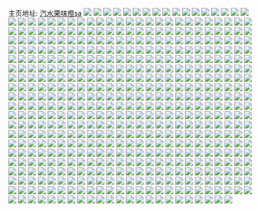 主页地址: [汽水果味橙sa](https://weibo.com/u/2943602371) 
![](https://wx4.sinaimg.cn/mw2000/af73cec3ly1gpuz8lptxyj22c0340k2s.jpg) 
![](https://wx4.sinaimg.cn/mw2000/af73cec3ly1gpuz8w8947j22c0340kbz.jpg) 
![](https://wx4.sinaimg.cn/mw2000/af73cec3ly1gpuz8y1aogj22c0340ttn.jpg) 
![](https://wx4.sinaimg.cn/mw2000/af73cec3ly1gpuyzeczc4j20gt340wxc.jpg) 
![](https://wx4.sinaimg.cn/mw2000/af73cec3ly1gpuyzhare9j20rs6p51kz.jpg) 
![](https://wx4.sinaimg.cn/mw2000/af73cec3ly1gpuyzjfhfkj20rs70pkjn.jpg) 
![](https://wx4.sinaimg.cn/mw2000/af73cec3ly1gpuyzdmshtj20e2340wzf.jpg) 
![](https://wx4.sinaimg.cn/mw2000/af73cec3ly1gpuz0deutxj21ho1zk4qq.jpg) 
![](https://wx4.sinaimg.cn/mw2000/af73cec3ly1gpuyzkqy6zj20f6340e7r.jpg) 
![](https://wx4.sinaimg.cn/mw2000/af73cec3ly1gpuyzmmtdlj20rs4np1kz.jpg) 
![](https://wx4.sinaimg.cn/mw2000/af73cec3ly1gpuyzqov22j23413411l2.jpg) 
![](https://wx4.sinaimg.cn/mw2000/af73cec3ly1gpuyzt1u5nj20rs4lynpe.jpg) 
![](https://wx4.sinaimg.cn/mw2000/af73cec3ly1gpuyzw2uksj23413411l0.jpg) 
![](https://wx4.sinaimg.cn/mw2000/af73cec3ly1gpuyzyre3aj23413417wl.jpg) 
![](https://wx4.sinaimg.cn/mw2000/af73cec3ly1gpuz02liktj2341341npf.jpg) 
![](https://wx4.sinaimg.cn/mw2000/af73cec3ly1gpuz09gl42j22402tcb2c.jpg) 
![](https://wx4.sinaimg.cn/mw2000/af73cec3ly1gpuz0akqskj20u01hc7wh.jpg) 
![](https://wx4.sinaimg.cn/mw2000/af73cec3ly1gpuz0c31bjj22402tcb2a.jpg) 
![](https://wx4.sinaimg.cn/mw2000/af73cec3ly1gopp9wz1uij20yq0jsae8.jpg) 
![](https://wx4.sinaimg.cn/mw2000/af73cec3ly1goo86f0pppj20qo0qotbw.jpg) 
![](https://wx4.sinaimg.cn/mw2000/af73cec3ly1goo86fkwuxj20qo0qoq66.jpg) 
![](https://wx4.sinaimg.cn/mw2000/af73cec3ly1goo86g0absj20qo0txdk1.jpg) 
![](https://wx4.sinaimg.cn/mw2000/af73cec3ly1goo86gyz50j210d1r0wz9.jpg) 
![](https://wx4.sinaimg.cn/mw2000/af73cec3ly1goo86ia1z9j210c1r5qp8.jpg) 
![](https://wx4.sinaimg.cn/mw2000/af73cec3ly1goo8aiv08hg20qg0f0npf.jpg) 
![](https://wx4.sinaimg.cn/mw2000/af73cec3ly1goo86em2gmj20u016vdpd.jpg) 
![](https://wx4.sinaimg.cn/mw2000/af73cec3ly1goo86jchfvj210c1r07nq.jpg) 
![](https://wx4.sinaimg.cn/mw2000/af73cec3ly1goo87ejs62g20qo0b64r1.jpg) 
![](https://wx4.sinaimg.cn/mw2000/af73cec3ly1goo87rk356g20qo0b8kjv.jpg) 
![](https://wx4.sinaimg.cn/mw2000/af73cec3ly1goo8b8mltng20me0b8x6t.jpg) 
![](https://wx4.sinaimg.cn/mw2000/af73cec3ly1goo88uay3mg20p00f6qvr.jpg) 
![](https://wx4.sinaimg.cn/mw2000/af73cec3ly1goo89e8y81g20uk0sp4r2.jpg) 
![](https://wx4.sinaimg.cn/mw2000/af73cec3ly1goo8a2kejfg20uk0ge7x0.jpg) 
![](https://wx4.sinaimg.cn/mw2000/af73cec3ly1goo8adzndog20ou0dsu14.jpg) 
![](https://wx4.sinaimg.cn/mw2000/af73cec3gy1gokcpf1jtaj21hc0u0n3h.jpg) 
![](https://wx4.sinaimg.cn/mw2000/af73cec3ly1gojdk3j67jj20u01hcaeh.jpg) 
![](https://wx4.sinaimg.cn/mw2000/af73cec3ly1gojdme2guij21ho1zk7wm.jpg) 
![](https://wx4.sinaimg.cn/mw2000/af73cec3ly1gojdn4zhxpj20u0140npd.jpg) 
![](https://wx4.sinaimg.cn/mw2000/af73cec3ly1gojdmum2aaj21ho1zk4qu.jpg) 
![](https://wx4.sinaimg.cn/mw2000/af73cec3ly1gojdn2q6mdj21ho1zkqv9.jpg) 
![](https://wx4.sinaimg.cn/mw2000/af73cec3ly1gojdoj4543j23402c07wh.jpg) 
![](https://wx4.sinaimg.cn/mw2000/af73cec3ly1goifaqjjpej22c02c0tps.jpg) 
![](https://wx4.sinaimg.cn/mw2000/af73cec3ly1gnxtu56vi2j22c03401kx.jpg) 
![](https://wx4.sinaimg.cn/mw2000/af73cec3ly1gnxtjy8982j21zk1hohdw.jpg) 
![](https://wx4.sinaimg.cn/mw2000/af73cec3ly1gnxtjjzywpj22c02c0b29.jpg) 
![](https://wx4.sinaimg.cn/mw2000/af73cec3ly1gnxtjzx2wyj22c02c0wu3.jpg) 
![](https://wx4.sinaimg.cn/mw2000/af73cec3ly1gnvixpali9j213u0tunpd.jpg) 
![](https://wx4.sinaimg.cn/mw2000/af73cec3ly1gnju153rehj22dc35su0z.jpg) 
![](https://wx4.sinaimg.cn/mw2000/af73cec3ly1gn8zs2u23ej22c02c0hdu.jpg) 
![](https://wx4.sinaimg.cn/mw2000/af73cec3ly1gmwoaeduldj20yi0onjxc.jpg) 
![](https://wx4.sinaimg.cn/mw2000/af73cec3ly1gmqfzlr5waj23402c0h9j.jpg) 
![](https://wx4.sinaimg.cn/mw2000/af73cec3ly1gmqfznoqacj23402c0nj7.jpg) 
![](https://wx4.sinaimg.cn/mw2000/af73cec3ly1gmqfzp1aqhj22c02c0aos.jpg) 
![](https://wx4.sinaimg.cn/mw2000/af73cec3ly1gmqfzqeg25j22c02c0qem.jpg) 
![](https://wx4.sinaimg.cn/mw2000/af73cec3ly1gmqfzxl7cuj21cc1sgu0z.jpg) 
![](https://wx4.sinaimg.cn/mw2000/af73cec3ly1gmqfzrlqyzj22c02c0k65.jpg) 
![](https://wx4.sinaimg.cn/mw2000/af73cec3ly1gmqfztb53ij22c02c0aiv.jpg) 
![](https://wx4.sinaimg.cn/mw2000/af73cec3ly1gmqg094ds1j22c02c07o8.jpg) 
![](https://wx4.sinaimg.cn/mw2000/af73cec3ly1gmqfzvbhq7j22c0340qob.jpg) 
![](https://wx4.sinaimg.cn/mw2000/af73cec3ly1gmqakj4wd5j22c02c0u0x.jpg) 
![](https://wx4.sinaimg.cn/mw2000/af73cec3ly1gmqakjkvboj20r71dmqdy.jpg) 
![](https://wx4.sinaimg.cn/mw2000/af73cec3ly1gmiu16cp6wj20yi0o6grk.jpg) 
![](https://wx4.sinaimg.cn/mw2000/af73cec3ly1gmiu184a4tj20yi1g34qp.jpg) 
![](https://wx4.sinaimg.cn/mw2000/af73cec3ly1gmiu159rs6j20yi1k07wh.jpg) 
![](https://wx4.sinaimg.cn/mw2000/af73cec3ly1gmitx58jwfj21pc0yix6v.jpg) 
![](https://wx4.sinaimg.cn/mw2000/af73cec3ly1gmitwuo0dsj21pc0yix6t.jpg) 
![](https://wx4.sinaimg.cn/mw2000/af73cec3ly1gmitxeshvcj21pc0yi7wo.jpg) 
![](https://wx4.sinaimg.cn/mw2000/af73cec3ly1gmitxmcf17j21pc0yihdy.jpg) 
![](https://wx4.sinaimg.cn/mw2000/af73cec3ly1gmijrhf31wj22c0340e82.jpg) 
![](https://wx4.sinaimg.cn/mw2000/af73cec3ly1gm9qtdy01nj213u0tukjl.jpg) 
![](https://wx4.sinaimg.cn/mw2000/af73cec3ly1gm9qth0h7dj23402c04qp.jpg) 
![](https://wx4.sinaimg.cn/mw2000/af73cec3ly1gm9qtjtu74j23402c07wh.jpg) 
![](https://wx4.sinaimg.cn/mw2000/af73cec3ly1gm9qts4g30j21ho1zkhdx.jpg) 
![](https://wx4.sinaimg.cn/mw2000/af73cec3ly1gm9qu0y02mj21ho1zkkjo.jpg) 
![](https://wx4.sinaimg.cn/mw2000/af73cec3ly1gm9qu3thyuj21ho1zkkjl.jpg) 
![](https://wx4.sinaimg.cn/mw2000/af73cec3ly1gm9qu69hlqj21ho1zkkjl.jpg) 
![](https://wx4.sinaimg.cn/mw2000/af73cec3ly1gm9qufvwnkj20tu0tukjl.jpg) 
![](https://wx4.sinaimg.cn/mw2000/af73cec3ly1gm9qta2sinj22c0340u0y.jpg) 
![](https://wx4.sinaimg.cn/mw2000/af73cec3ly1gm9re8w8bej20tu0tu4qe.jpg) 
![](https://wx4.sinaimg.cn/mw2000/af73cec3ly1gm7h2w5anmj23402c01hn.jpg) 
![](https://wx4.sinaimg.cn/mw2000/af73cec3ly1gm54j772zhj264w3g8nq0.jpg) 
![](https://wx4.sinaimg.cn/mw2000/af73cec3ly1gm54j9zwx1j20ty1fvx0c.jpg) 
![](https://wx4.sinaimg.cn/mw2000/af73cec3ly1gm54jax2quj20tz16d7et.jpg) 
![](https://wx4.sinaimg.cn/mw2000/af73cec3ly1gm2r4z54j9j22402tcqv5.jpg) 
![](https://wx4.sinaimg.cn/mw2000/af73cec3ly1gm2r4xzhcyj20ma0qz7u2.jpg) 
![](https://wx4.sinaimg.cn/mw2000/af73cec3ly1gm2r51jkrwj21ho1zkkjp.jpg) 
![](https://wx4.sinaimg.cn/mw2000/af73cec3ly1glzd26g6l4j21ho1zk1l0.jpg) 
![](https://wx4.sinaimg.cn/mw2000/af73cec3ly1glzd2uq1yoj21ho1zk4qs.jpg) 
![](https://wx4.sinaimg.cn/mw2000/af73cec3ly1glzd2mleakj21ho1zk4qs.jpg) 
![](https://wx4.sinaimg.cn/mw2000/af73cec3ly1glzd32g56mj21ho1zk4qs.jpg) 
![](https://wx4.sinaimg.cn/mw2000/af73cec3ly1glzd2f0t2xj21ho1zk4qs.jpg) 
![](https://wx4.sinaimg.cn/mw2000/af73cec3ly1glzd39jlnaj21ho1zkhdv.jpg) 
![](https://wx4.sinaimg.cn/mw2000/af73cec3ly1gltjrxf9g6j22c02c0gue.jpg) 
![](https://wx4.sinaimg.cn/mw2000/af73cec3ly1gkwlwwvxcrj22c0340qv7.jpg) 
![](https://wx4.sinaimg.cn/mw2000/af73cec3ly1gkryxoio56j22c02c0npd.jpg) 
![](https://wx4.sinaimg.cn/mw2000/af73cec3ly1gki8vfx4lhj23402c0kjm.jpg) 
![](https://wx4.sinaimg.cn/mw2000/af73cec3ly1gki8vq1pg5j22c0340b2a.jpg) 
![](https://wx4.sinaimg.cn/mw2000/af73cec3ly1gki8zc3nb6j22dc35sb2c.jpg) 
![](https://wx4.sinaimg.cn/mw2000/af73cec3ly1gki8uyjnohj235s2dcu0x.jpg) 
![](https://wx4.sinaimg.cn/mw2000/af73cec3ly1gki8v6faowj22io1w01ky.jpg) 
![](https://wx4.sinaimg.cn/mw2000/af73cec3ly1gki8y49if4j22c0340qv6.jpg) 
![](https://wx4.sinaimg.cn/mw2000/af73cec3ly1gki93rs7v0j22c02qo4qq.jpg) 
![](https://wx4.sinaimg.cn/mw2000/af73cec3ly1gki8wxhfu8j21hn2ncnpd.jpg) 
![](https://wx4.sinaimg.cn/mw2000/af73cec3ly1gki8vxhajij21w02iox6p.jpg) 
![](https://wx4.sinaimg.cn/mw2000/af73cec3ly1gki8wikr10j23402c0b2a.jpg) 
![](https://wx4.sinaimg.cn/mw2000/af73cec3ly1gki8wqztu8j22io1w0qv5.jpg) 
![](https://wx4.sinaimg.cn/mw2000/af73cec3ly1gki8x85cspj22io1w0e82.jpg) 
![](https://wx4.sinaimg.cn/mw2000/af73cec3ly1gki8xlmy21j23402c04qr.jpg) 
![](https://wx4.sinaimg.cn/mw2000/af73cec3ly1gki8w8a1wwj23402c07wi.jpg) 
![](https://wx4.sinaimg.cn/mw2000/af73cec3ly1gki8yn8atsj23402c04qr.jpg) 
![](https://wx4.sinaimg.cn/mw2000/af73cec3ly1gki8yu4qkyj22io1sjb29.jpg) 
![](https://wx4.sinaimg.cn/mw2000/af73cec3ly1gki93k9wovj23402c04qr.jpg) 
![](https://wx4.sinaimg.cn/mw2000/af73cec3ly1gki940e8dij21hn2nc1ky.jpg) 
![](https://wx4.sinaimg.cn/mw2000/af73cec3ly1gjtvi2npcij22c03404qq.jpg) 
![](https://wx4.sinaimg.cn/mw2000/af73cec3ly1gjtvj61kknj22c0340hdu.jpg) 
![](https://wx4.sinaimg.cn/mw2000/af73cec3ly1gjtviqp60nj22c0340b2c.jpg) 
![](https://wx4.sinaimg.cn/mw2000/af73cec3ly1gjtvhq432cj22c0340npd.jpg) 
![](https://wx4.sinaimg.cn/mw2000/af73cec3ly1gjtvodgq3oj22c0340x6p.jpg) 
![](https://wx4.sinaimg.cn/mw2000/af73cec3ly1gjtvokaoowj22c0340b29.jpg) 
![](https://wx4.sinaimg.cn/mw2000/af73cec3ly1gjtvk9mceij22c0340u11.jpg) 
![](https://wx4.sinaimg.cn/mw2000/af73cec3ly1gjtvl28udgj21w02ionpf.jpg) 
![](https://wx4.sinaimg.cn/mw2000/af73cec3ly1gjtvm9vsevj22c03404qu.jpg) 
![](https://wx4.sinaimg.cn/mw2000/af73cec3ly1gjtvmmzctaj20u01hce81.jpg) 
![](https://wx4.sinaimg.cn/mw2000/af73cec3ly1gjtvo35j0hj21w02io7wk.jpg) 
![](https://wx4.sinaimg.cn/mw2000/af73cec3ly1gjtvnbt5nwj21w02io4qs.jpg) 
![](https://wx4.sinaimg.cn/mw2000/af73cec3ly1gjtvpggzwaj20u014011z.jpg) 
![](https://wx4.sinaimg.cn/mw2000/af73cec3ly1gjtvpkkphcj20u014010e.jpg) 
![](https://wx4.sinaimg.cn/mw2000/af73cec3ly1gjtvpdvu9jj23402c0qva.jpg) 
![](https://wx4.sinaimg.cn/mw2000/af73cec3ly1gji4kzha2nj20rs7lje83.jpg) 
![](https://wx4.sinaimg.cn/mw2000/af73cec3ly1gji4lcagzuj20rs3457wh.jpg) 
![](https://wx4.sinaimg.cn/mw2000/af73cec3ly1gji4ldnllpj20rs4r47wi.jpg) 
![](https://wx4.sinaimg.cn/mw2000/af73cec3ly1gji4li2bnij20rs7ljx6t.jpg) 
![](https://wx4.sinaimg.cn/mw2000/af73cec3ly1gji4lawkpvj22402tcnpe.jpg) 
![](https://wx4.sinaimg.cn/mw2000/af73cec3ly1gji4m4i025j23h03h0b2e.jpg) 
![](https://wx4.sinaimg.cn/mw2000/af73cec3ly1gji4pb6m9cj20rs7lj1l2.jpg) 
![](https://wx4.sinaimg.cn/mw2000/af73cec3ly1gji4m1rh5ij20rs7zdqv6.jpg) 
![](https://wx4.sinaimg.cn/mw2000/af73cec3ly1gji4lznc42j20rs8e24qs.jpg) 
![](https://wx4.sinaimg.cn/mw2000/af73cec3ly1gji4lwrjvgj20rs70u4qr.jpg) 
![](https://wx4.sinaimg.cn/mw2000/af73cec3ly1gji4luj1gsj20rs68xnpf.jpg) 
![](https://wx4.sinaimg.cn/mw2000/af73cec3ly1gji4lrltr1j20rs742u0z.jpg) 
![](https://wx4.sinaimg.cn/mw2000/af73cec3ly1gji4lkaridj20rs3zm1ky.jpg) 
![](https://wx4.sinaimg.cn/mw2000/af73cec3ly1gji4p7u62bj20rs6ppx6q.jpg) 
![](https://wx4.sinaimg.cn/mw2000/af73cec3ly1gig6fzc0d9j22tc240qv5.jpg) 
![](https://wx4.sinaimg.cn/mw2000/af73cec3ly1gicecf9n9pj21400u0tg5.jpg) 
![](https://wx4.sinaimg.cn/mw2000/af73cec3ly1gicecfoxo9j21400u0tfq.jpg) 
![](https://wx4.sinaimg.cn/mw2000/af73cec3ly1gibm7ille5j20rs1itwky.jpg) 
![](https://wx4.sinaimg.cn/mw2000/af73cec3ly1gha4vywfx3j20u01t0mz9.jpg) 
![](https://wx4.sinaimg.cn/mw2000/af73cec3ly1ggaqnyxrspj20mi0u0noj.jpg) 
![](https://wx4.sinaimg.cn/mw2000/af73cec3ly1gfqnbskqqfj22c02c0wvd.jpg) 
![](https://wx4.sinaimg.cn/mw2000/af73cec3ly1gfqnbtzevhj22c02c07p5.jpg) 
![](https://wx4.sinaimg.cn/mw2000/af73cec3ly1gfqnbve005j22c02c0qmm.jpg) 
![](https://wx4.sinaimg.cn/mw2000/af73cec3ly1gfqnbwvvmnj22c02c0e0j.jpg) 
![](https://wx4.sinaimg.cn/mw2000/af73cec3ly1gfpb9psa0rj20ku0y00yc.jpg) 
![](https://wx4.sinaimg.cn/mw2000/af73cec3ly1gflakaaatmj22c02c01dn.jpg) 
![](https://wx4.sinaimg.cn/mw2000/af73cec3ly1gflakg9wewj22c02c0h4v.jpg) 
![](https://wx4.sinaimg.cn/mw2000/af73cec3ly1gflak2xb1fj22c02c07lq.jpg) 
![](https://wx4.sinaimg.cn/mw2000/af73cec3ly1gflakpav3xj23402c0hcq.jpg) 
![](https://wx4.sinaimg.cn/mw2000/af73cec3ly1gfhs6cbt55j21r0340hdu.jpg) 
![](https://wx4.sinaimg.cn/mw2000/af73cec3ly1gfhspv6h3vj20u01hchdu.jpg) 
![](https://wx4.sinaimg.cn/mw2000/af73cec3ly1gfhsq3qry6j20u00u0b29.jpg) 
![](https://wx4.sinaimg.cn/mw2000/af73cec3ly1gfhsr1qjvtj20u00u0e81.jpg) 
![](https://wx4.sinaimg.cn/mw2000/af73cec3ly1gfhsrb5tywj20u00u0kjl.jpg) 
![](https://wx4.sinaimg.cn/mw2000/af73cec3ly1gfhsrk6xabj20u00u0hdt.jpg) 
![](https://wx4.sinaimg.cn/mw2000/af73cec3ly1gfhsru8a3uj20u00u0e81.jpg) 
![](https://wx4.sinaimg.cn/mw2000/af73cec3ly1gfhss4ako1j20u00u0kjl.jpg) 
![](https://wx4.sinaimg.cn/mw2000/af73cec3ly1gfhs6qyjtzj22c02c0b29.jpg) 
![](https://wx4.sinaimg.cn/mw2000/af73cec3ly1gfhs6rxih4j22c02c01kx.jpg) 
![](https://wx4.sinaimg.cn/mw2000/af73cec3ly1gfhsay0dgkj20tu0tu4qp.jpg) 
![](https://wx4.sinaimg.cn/mw2000/af73cec3ly1gfhsbbw4qlj20tu0tu7wh.jpg) 
![](https://wx4.sinaimg.cn/mw2000/af73cec3ly1gfbymby1kwj21pc0yih25.jpg) 
![](https://wx4.sinaimg.cn/mw2000/af73cec3ly1gfbymg13xnj21pc0yiu15.jpg) 
![](https://wx4.sinaimg.cn/mw2000/af73cec3ly1gfbymiit7dj21pc0yi7wl.jpg) 
![](https://wx4.sinaimg.cn/mw2000/af73cec3ly1gfbymljg2yj21pc0yi7wm.jpg) 
![](https://wx4.sinaimg.cn/mw2000/af73cec3ly1gf73d0jy5dj22tc480x6v.jpg) 
![](https://wx4.sinaimg.cn/mw2000/af73cec3ly1gf73egohpxj22tc480b2g.jpg) 
![](https://wx4.sinaimg.cn/mw2000/af73cec3ly1gf73fqraoxj22tc480u13.jpg) 
![](https://wx4.sinaimg.cn/mw2000/af73cec3ly1gf73h6mfhmj24802tcb2g.jpg) 
![](https://wx4.sinaimg.cn/mw2000/af73cec3ly1gf73i9uxbkj22tc480hdy.jpg) 
![](https://wx4.sinaimg.cn/mw2000/af73cec3ly1gf73bisuxoj22tc4804qu.jpg) 
![](https://wx4.sinaimg.cn/mw2000/af73cec3ly1gf73kj0emej22qo46x1la.jpg) 
![](https://wx4.sinaimg.cn/mw2000/af73cec3ly1gf73mnstx7j24042o27wt.jpg) 
![](https://wx4.sinaimg.cn/mw2000/af73cec3ly1gf73owk5nkj22po42ihe5.jpg) 
![](https://wx4.sinaimg.cn/mw2000/af73cec3ly1gf73w3shn2j22tc480hdz.jpg) 
![](https://wx4.sinaimg.cn/mw2000/af73cec3ly1gf73xh7ewzj22tc480u13.jpg) 
![](https://wx4.sinaimg.cn/mw2000/af73cec3ly1gf73yjcrqhj22tc480e86.jpg) 
![](https://wx4.sinaimg.cn/mw2000/af73cec3ly1gf73zm0nl7j22tc480kjq.jpg) 
![](https://wx4.sinaimg.cn/mw2000/af73cec3ly1gf74121gr3j24802tcx6w.jpg) 
![](https://wx4.sinaimg.cn/mw2000/af73cec3ly1gf73v47nf1j22tc480qv6.jpg) 
![](https://wx4.sinaimg.cn/mw2000/af73cec3ly1gf743c12prj22px42we8d.jpg) 
![](https://wx4.sinaimg.cn/mw2000/af73cec3ly1gf744dsmozj22tc480e86.jpg) 
![](https://wx4.sinaimg.cn/mw2000/af73cec3ly1gf747dboz4j22tc480e8e.jpg) 
![](https://wx4.sinaimg.cn/mw2000/af73cec3ly1gf1krnpedbj20mi0u0np6.jpg) 
![](https://wx4.sinaimg.cn/mw2000/af73cec3ly1gf04qbygduj20tu0tu7wh.jpg) 
![](https://wx4.sinaimg.cn/mw2000/af73cec3ly1georgp899pj21hc0u0k7l.jpg) 
![](https://wx4.sinaimg.cn/mw2000/af73cec3ly1gegn900540j20u00u0u0x.jpg) 
![](https://wx4.sinaimg.cn/mw2000/af73cec3ly1gegnaawpy0j20tu0tue81.jpg) 
![](https://wx4.sinaimg.cn/mw2000/af73cec3ly1gegnajxqr4j20u00u0e81.jpg) 
![](https://wx4.sinaimg.cn/mw2000/af73cec3ly1gegnf1053jj20u00u0npd.jpg) 
![](https://wx4.sinaimg.cn/mw2000/af73cec3ly1geekmy7m75j22c0340hdv.jpg) 
![](https://wx4.sinaimg.cn/mw2000/af73cec3ly1geekn0lldkj22c0340npe.jpg) 
![](https://wx4.sinaimg.cn/mw2000/af73cec3ly1geekn2c2a9j2340340kjm.jpg) 
![](https://wx4.sinaimg.cn/mw2000/af73cec3ly1geekn3oligj21r02miu0x.jpg) 
![](https://wx4.sinaimg.cn/mw2000/af73cec3ly1geekn61b9yj21r0340qv6.jpg) 
![](https://wx4.sinaimg.cn/mw2000/af73cec3ly1geekokbkg5j23403401l1.jpg) 
![](https://wx4.sinaimg.cn/mw2000/af73cec3ly1geekomvk3oj22c0340kjm.jpg) 
![](https://wx4.sinaimg.cn/mw2000/af73cec3ly1geekmwa37qj23402c04qs.jpg) 
![](https://wx4.sinaimg.cn/mw2000/af73cec3ly1geekooa44mj21jk2bc1kx.jpg) 
![](https://wx4.sinaimg.cn/mw2000/af73cec3ly1geekoql3d6j21r03404qr.jpg) 
![](https://wx4.sinaimg.cn/mw2000/af73cec3ly1geekotbpodj21hn2nche0.jpg) 
![](https://wx4.sinaimg.cn/mw2000/af73cec3ly1geekov0yt0j2340340npe.jpg) 
![](https://wx4.sinaimg.cn/mw2000/af73cec3ly1geekowmhzkj22c03407wi.jpg) 
![](https://wx4.sinaimg.cn/mw2000/af73cec3ly1geekoxsyc5j20u0140u0x.jpg) 
![](https://wx4.sinaimg.cn/mw2000/af73cec3ly1gee2ss3kgdj20rs0yajze.jpg) 
![](https://wx4.sinaimg.cn/mw2000/af73cec3ly1gedhlwo8amj21jk2bce81.jpg) 
![](https://wx4.sinaimg.cn/mw2000/af73cec3ly1gedhlry6pqj22c0340qv9.jpg) 
![](https://wx4.sinaimg.cn/mw2000/af73cec3ly1gedhnq1hgfj22c0340hdy.jpg) 
![](https://wx4.sinaimg.cn/mw2000/af73cec3ly1gedhqo3uiyj22c03404qu.jpg) 
![](https://wx4.sinaimg.cn/mw2000/af73cec3ly1gedhlv9bt3j23402lwqva.jpg) 
![](https://wx4.sinaimg.cn/mw2000/af73cec3ly1gedw9v93duj22c0340hdw.jpg) 
![](https://wx4.sinaimg.cn/mw2000/af73cec3ly1gedhnordzbj23h03h0b2b.jpg) 
![](https://wx4.sinaimg.cn/mw2000/af73cec3ly1gedwdrmnuwj22c0340x6q.jpg) 
![](https://wx4.sinaimg.cn/mw2000/af73cec3ly1gedw8chwtsj23h03h0b2f.jpg) 
![](https://wx4.sinaimg.cn/mw2000/af73cec3ly1ge9hk4pv80j21hc1o0npe.jpg) 
![](https://wx4.sinaimg.cn/mw2000/af73cec3ly1ge9hkjiuppj21hc1o0hdu.jpg) 
![](https://wx4.sinaimg.cn/mw2000/af73cec3ly1ge9hkrgb5mj20zk1407wh.jpg) 
![](https://wx4.sinaimg.cn/mw2000/af73cec3ly1ge9hl0buttj20zk140e81.jpg) 
![](https://wx4.sinaimg.cn/mw2000/af73cec3ly1ge9iqp19prj20xc0m8tly.jpg) 
![](https://wx4.sinaimg.cn/mw2000/af73cec3ly1ge9hd47wucj21jk23rdpl.jpg) 
![](https://wx4.sinaimg.cn/mw2000/af73cec3ly1ge9iqrymnyj20m80xck44.jpg) 
![](https://wx4.sinaimg.cn/mw2000/af73cec3ly1ge9iqkx90aj24mo3344qv.jpg) 
![](https://wx4.sinaimg.cn/mw2000/af73cec3ly1ge9izlcridg20c809g4qs.jpg) 
![](https://wx4.sinaimg.cn/mw2000/af73cec3ly1ge9j0yfezsg20kk0a7u10.jpg) 
![](https://wx4.sinaimg.cn/mw2000/af73cec3ly1ge9iyx0olcg20dw0b4kjo.jpg) 
![](https://wx4.sinaimg.cn/mw2000/af73cec3ly1ge9j1njsb4g20b40g47wk.jpg) 
![](https://wx4.sinaimg.cn/mw2000/af73cec3ly1gdzaetpamnj21400u01kx.jpg) 
![](https://wx4.sinaimg.cn/mw2000/af73cec3ly1gdzaf313a5j21hc0u0b29.jpg) 
![](https://wx4.sinaimg.cn/mw2000/af73cec3ly1gdza8fj240j21400u07wh.jpg) 
![](https://wx4.sinaimg.cn/mw2000/af73cec3ly1gdza59yjgwj20yi1a079f.jpg) 
![](https://wx4.sinaimg.cn/mw2000/af73cec3ly1gdza9gkbb0j20tu13u7r1.jpg) 
![](https://wx4.sinaimg.cn/mw2000/af73cec3ly1gdxvf1e50sj21fw2it4og.jpg) 
![](https://wx4.sinaimg.cn/mw2000/af73cec3ly1gdxvjmwg2qj20u00jzgo1.jpg) 
![](https://wx4.sinaimg.cn/mw2000/af73cec3ly1gdxvev6gznj21a23mfaz9.jpg) 
![](https://wx4.sinaimg.cn/mw2000/af73cec3ly1gdxvjlyrevj20j20yvtaf.jpg) 
![](https://wx4.sinaimg.cn/mw2000/af73cec3ly1gdxvjo5scdj20h20h2wft.jpg) 
![](https://wx4.sinaimg.cn/mw2000/af73cec3ly1gdb9hky6pgj22c02c0qv5.jpg) 
![](https://wx4.sinaimg.cn/mw2000/af73cec3ly1gdb9hz1r4vj22c02c01ky.jpg) 
![](https://wx4.sinaimg.cn/mw2000/af73cec3ly1gdb9j2boamj23402c07wj.jpg) 
![](https://wx4.sinaimg.cn/mw2000/af73cec3ly1gdb9k4gxdaj23402c0hdu.jpg) 
![](https://wx4.sinaimg.cn/mw2000/af73cec3ly1gdb9i9v2f3j21o0280hdt.jpg) 
![](https://wx4.sinaimg.cn/mw2000/af73cec3ly1gdb9ij9280j21o0280hdt.jpg) 
![](https://wx4.sinaimg.cn/mw2000/af73cec3ly1gdb9jp5j69j21491487wi.jpg) 
![](https://wx4.sinaimg.cn/mw2000/af73cec3ly1gdb9kr03cxj20tu0tuqv5.jpg) 
![](https://wx4.sinaimg.cn/mw2000/af73cec3ly1gdb9kg7l6aj2149148u0x.jpg) 
![](https://wx4.sinaimg.cn/mw2000/af73cec3ly1gdb9kx4uoij20mi0u0tyi.jpg) 
![](https://wx4.sinaimg.cn/mw2000/af73cec3ly1gdb9l5gf49j20tu0tue81.jpg) 
![](https://wx4.sinaimg.cn/mw2000/af73cec3ly1gdb9lhmnlcj20u00u01ky.jpg) 
![](https://wx4.sinaimg.cn/mw2000/af73cec3ly1gd8nsd2u8oj213d1gib29.jpg) 
![](https://wx4.sinaimg.cn/mw2000/af73cec3ly1gd8nsbrjuej20kr0rfq61.jpg) 
![](https://wx4.sinaimg.cn/mw2000/af73cec3ly1gd8nsdk3ksj20qo0yswjf.jpg) 
![](https://wx4.sinaimg.cn/mw2000/af73cec3ly1gcy9u8sw2ij21491481ky.jpg) 
![](https://wx4.sinaimg.cn/mw2000/af73cec3ly1gcfd8wd4myj20mi0u01i5.jpg) 
![](https://wx4.sinaimg.cn/mw2000/af73cec3ly1gcfd8x2hrdj20mi0u0hbz.jpg) 
![](https://wx4.sinaimg.cn/mw2000/af73cec3ly1gbwbi9vem1j20u00grmyu.jpg) 
![](https://wx4.sinaimg.cn/mw2000/af73cec3ly1gbwbia7jlkj20u00gsjt8.jpg) 
![](https://wx4.sinaimg.cn/mw2000/af73cec3ly1gbj4875i60j222o3404qp.jpg) 
![](https://wx4.sinaimg.cn/mw2000/af73cec3ly1gbj487vwuhj20xr1o00vr.jpg) 
![](https://wx4.sinaimg.cn/mw2000/af73cec3ly1gbihwa6kdgj2149148u0x.jpg) 
![](https://wx4.sinaimg.cn/mw2000/af73cec3ly1gbihwdfng0j2149148u0x.jpg) 
![](https://wx4.sinaimg.cn/mw2000/af73cec3ly1gbi7mbypj0j20u00u0q4n.jpg) 
![](https://wx4.sinaimg.cn/mw2000/af73cec3ly1gbexb1c6tvj208c08cwez.jpg) 
![](https://wx4.sinaimg.cn/mw2000/af73cec3ly1gb3jhkp1l0j22c02c0e81.jpg) 
![](https://wx4.sinaimg.cn/mw2000/af73cec3ly1gb3jhjdzcuj21ho1zkkjo.jpg) 
![](https://wx4.sinaimg.cn/mw2000/af73cec3ly1gb29ehkkn8j23402c0x6q.jpg) 
![](https://wx4.sinaimg.cn/mw2000/af73cec3ly1gb29ejzhnbj22c03404qr.jpg) 
![](https://wx4.sinaimg.cn/mw2000/af73cec3ly1gb29em0hi1j22c0340u0y.jpg) 
![](https://wx4.sinaimg.cn/mw2000/af73cec3ly1gaqo03yztgj21400u0kjl.jpg) 
![](https://wx4.sinaimg.cn/mw2000/af73cec3ly1gahdddkt94j20m80goq5o.jpg) 
![](https://wx4.sinaimg.cn/mw2000/af73cec3ly1gahddehokej21o02804qp.jpg) 
![](https://wx4.sinaimg.cn/mw2000/af73cec3ly1gahddd6uplj21o02804qp.jpg) 
![](https://wx4.sinaimg.cn/mw2000/af73cec3ly1gahddh93p7j21ho1zk4qt.jpg) 
![](https://wx4.sinaimg.cn/mw2000/af73cec3ly1gaafx29jatj20u00u07wh.jpg) 
![](https://wx4.sinaimg.cn/mw2000/af73cec3ly1gaafxk6ztwj21400o54qp.jpg) 
![](https://wx4.sinaimg.cn/mw2000/af73cec3ly1gaafx7o5moj23402c0x2d.jpg) 
![](https://wx4.sinaimg.cn/mw2000/af73cec3ly1gaafx9x5euj23402c0njx.jpg) 
![](https://wx4.sinaimg.cn/mw2000/af73cec3ly1gaafxb9nsmj22c03407e3.jpg) 
![](https://wx4.sinaimg.cn/mw2000/af73cec3ly1gaafxi1mtcj24jv31d4qu.jpg) 
![](https://wx4.sinaimg.cn/mw2000/af73cec3ly1gaafx0xnajj22o03k0npe.jpg) 
![](https://wx4.sinaimg.cn/mw2000/af73cec3ly1ga9eqofs2tj20u0140npd.jpg) 
![](https://wx4.sinaimg.cn/mw2000/af73cec3ly1ga6nzn3qilj20yi1pcu10.jpg) 
![](https://wx4.sinaimg.cn/mw2000/af73cec3ly1ga6nzp3b6oj20yi1pcb2e.jpg) 
![](https://wx4.sinaimg.cn/mw2000/af73cec3ly1ga6nzpl8spj20ku112gu9.jpg) 
![](https://wx4.sinaimg.cn/mw2000/af73cec3ly1ga6nzq1vi7j20ku112gu3.jpg) 
![](https://wx4.sinaimg.cn/mw2000/af73cec3ly1ga6nzqecxsj20ku112k07.jpg) 
![](https://wx4.sinaimg.cn/mw2000/af73cec3ly1ga5qfmpxknj21pc0yikjo.jpg) 
![](https://wx4.sinaimg.cn/mw2000/af73cec3ly1ga5qfp44zyj21pc0yi4qt.jpg) 
![](https://wx4.sinaimg.cn/mw2000/af73cec3ly1ga5qfqwzt0j21pc0yikjn.jpg) 
![](https://wx4.sinaimg.cn/mw2000/af73cec3ly1ga5qfsnvrqj21pc0yi4qs.jpg) 
![](https://wx4.sinaimg.cn/mw2000/af73cec3ly1ga5qfucmbbj21pc0yinpf.jpg) 
![](https://wx4.sinaimg.cn/mw2000/af73cec3ly1ga5qfw9xyzj21pc0yi7wk.jpg) 
![](https://wx4.sinaimg.cn/mw2000/af73cec3ly1ga5qfxmtuuj21pc0yikjm.jpg) 
![](https://wx4.sinaimg.cn/mw2000/af73cec3ly1ga5qfzfvd2j21pc0yiu0y.jpg) 
![](https://wx4.sinaimg.cn/mw2000/af73cec3ly1ga5qg1602fj21pc0yie84.jpg) 
![](https://wx4.sinaimg.cn/mw2000/af73cec3ly1ga5qg3eykrj21pc0yikjo.jpg) 
![](https://wx4.sinaimg.cn/mw2000/af73cec3ly1ga5qg4pfecj21pc0yi7wi.jpg) 
![](https://wx4.sinaimg.cn/mw2000/af73cec3ly1ga5qfkdcxpj21pc0yikjm.jpg) 
![](https://wx4.sinaimg.cn/mw2000/af73cec3ly1ga5qg6h6stj21pc0yib2c.jpg) 
![](https://wx4.sinaimg.cn/mw2000/af73cec3ly1ga5qg8n5c5j21pc0yikjo.jpg) 
![](https://wx4.sinaimg.cn/mw2000/af73cec3ly1ga5qgbqoo7j21pc0yix6s.jpg) 
![](https://wx4.sinaimg.cn/mw2000/af73cec3ly1ga4rb1xrw3j22c02c0npd.jpg) 
![](https://wx4.sinaimg.cn/mw2000/af73cec3ly1ga4rb3obojj22c0340x6q.jpg) 
![](https://wx4.sinaimg.cn/mw2000/af73cec3ly1ga4rb6pkgpj21ho1zkhdx.jpg) 
![](https://wx4.sinaimg.cn/mw2000/af73cec3ly1ga4rb0ahpsj21ho1zkx6s.jpg) 
![](https://wx4.sinaimg.cn/mw2000/af73cec3ly1ga4rb9d6wij21ho1zke85.jpg) 
![](https://wx4.sinaimg.cn/mw2000/af73cec3ly1ga4rba9np0j20u01407wh.jpg) 
![](https://wx4.sinaimg.cn/mw2000/af73cec3ly1ga4rbb79n0j21400u0kjl.jpg) 
![](https://wx4.sinaimg.cn/mw2000/af73cec3ly1ga4rbdq3x5j23282aoe87.jpg) 
![](https://wx4.sinaimg.cn/mw2000/af73cec3ly1ga4rbemee2j20u0140qv5.jpg) 
![](https://wx4.sinaimg.cn/mw2000/af73cec3ly1ga4rbfqa04j20u01401ky.jpg) 
![](https://wx4.sinaimg.cn/mw2000/af73cec3ly1ga4rbhwq0rj22ao328x6t.jpg) 
![](https://wx4.sinaimg.cn/mw2000/af73cec3ly1ga4rbk6263j23282aokjq.jpg) 
![](https://wx4.sinaimg.cn/mw2000/af73cec3ly1ga4rblamq2j20u01407wi.jpg) 
![](https://wx4.sinaimg.cn/mw2000/af73cec3ly1ga3ct4al3hj22c0340e81.jpg) 
![](https://wx4.sinaimg.cn/mw2000/af73cec3ly1ga3ct2oy0ej20u0140qv5.jpg) 
![](https://wx4.sinaimg.cn/mw2000/af73cec3ly1ga3d2v2hdgj20u00u0hdt.jpg) 
![](https://wx4.sinaimg.cn/mw2000/af73cec3ly1ga3d2h8x0hj21ho1zkhdw.jpg) 
![](https://wx4.sinaimg.cn/mw2000/af73cec3ly1g9ltxucilqj20j60rdgzd.jpg) 
![](https://wx4.sinaimg.cn/mw2000/af73cec3ly1g9ltxujioyj20rk13ek00.jpg) 
![](https://wx4.sinaimg.cn/mw2000/af73cec3ly1g9jsrj1fvgj22c0340gsn.jpg) 
![](https://wx4.sinaimg.cn/mw2000/af73cec3ly1g9jsrkgboej22c02c04df.jpg) 
![](https://wx4.sinaimg.cn/mw2000/af73cec3ly1g9jsrhgybaj22c0340b25.jpg) 
![](https://wx4.sinaimg.cn/mw2000/af73cec3ly1g9jsrn631pj22c02c0h3w.jpg) 
![](https://wx4.sinaimg.cn/mw2000/af73cec3ly1g9jsrphtsbj22c02c0qpq.jpg) 
![](https://wx4.sinaimg.cn/mw2000/af73cec3ly1g9jsrqz03mj22c02c0arl.jpg) 
![](https://wx4.sinaimg.cn/mw2000/af73cec3ly1g9jsrsan13j22c02c0asr.jpg) 
![](https://wx4.sinaimg.cn/mw2000/af73cec3ly1g9jsrtp8e2j22c02c04gl.jpg) 
![](https://wx4.sinaimg.cn/mw2000/af73cec3ly1g9jsrvao2bj22c0340qkh.jpg) 
![](https://wx4.sinaimg.cn/mw2000/af73cec3ly1g9jsrx83pcj22c03407wh.jpg) 
![](https://wx4.sinaimg.cn/mw2000/af73cec3ly1g9jsryxvl2j22c02c0kfl.jpg) 
![](https://wx4.sinaimg.cn/mw2000/af73cec3ly1g9jsrzx2klj20u01hc16a.jpg) 
![](https://wx4.sinaimg.cn/mw2000/af73cec3ly1g9jss1mmyqj22c0340b29.jpg) 
![](https://wx4.sinaimg.cn/mw2000/af73cec3ly1g9je4mn53zj20yi1pcx6s.jpg) 
![](https://wx4.sinaimg.cn/mw2000/af73cec3ly1g9je4n50wvj20u01hc7wh.jpg) 
![](https://wx4.sinaimg.cn/mw2000/af73cec3ly1g9fc6ex8rzj20u0140u0x.jpg) 
![](https://wx4.sinaimg.cn/mw2000/af73cec3ly1g9fc7hljhmj20u01401ky.jpg) 
![](https://wx4.sinaimg.cn/mw2000/af73cec3ly1g9fc7s9g6rj20u0140npd.jpg) 
![](https://wx4.sinaimg.cn/mw2000/af73cec3ly1g9fc850lguj20u0140x6p.jpg) 
![](https://wx4.sinaimg.cn/mw2000/af73cec3ly1g9fc8jggovj20u00u0b29.jpg) 
![](https://wx4.sinaimg.cn/mw2000/af73cec3ly1g8s8g8ipq4j22c0340b1y.jpg) 
![](https://wx4.sinaimg.cn/mw2000/af73cec3ly1g8s8g48w1qj21400u0e81.jpg) 
![](https://wx4.sinaimg.cn/mw2000/af73cec3ly1g8s8g5et7zj20u00u0e81.jpg) 
![](https://wx4.sinaimg.cn/mw2000/af73cec3ly1g8s8gaal9fj21400u0npd.jpg) 
![](https://wx4.sinaimg.cn/mw2000/af73cec3ly1g8s8gc45i5j21400u0hdu.jpg) 
![](https://wx4.sinaimg.cn/mw2000/af73cec3ly1g8s8gi5qhdj20u0140x6p.jpg) 
![](https://wx4.sinaimg.cn/mw2000/af73cec3ly1g8s8g6wrr8j21ho1zkkjo.jpg) 
![](https://wx4.sinaimg.cn/mw2000/af73cec3ly1g8s8gyd2twj21400u0x6q.jpg) 
![](https://wx4.sinaimg.cn/mw2000/af73cec3ly1g8s8eicqvij20u01hcb29.jpg) 
![](https://wx4.sinaimg.cn/mw2000/af73cec3ly1g7pyy48zxxj22c0340qiv.jpg) 
![](https://wx4.sinaimg.cn/mw2000/af73cec3ly1g7pz08sdvoj22c02c04jx.jpg) 
![](https://wx4.sinaimg.cn/mw2000/af73cec3ly1g7pyy918k6j22c02c0qik.jpg) 
![](https://wx4.sinaimg.cn/mw2000/af73cec3ly1g7pz02cmiaj22c0340dzh.jpg) 
![](https://wx4.sinaimg.cn/mw2000/af73cec3ly1g7pyzwcjc6j20k00zk75v.jpg) 
![](https://wx4.sinaimg.cn/mw2000/af73cec3ly1g7pyxzqtpaj22c02c0dqk.jpg) 
![](https://wx4.sinaimg.cn/mw2000/af73cec3ly1g7l5yq0bfjj20rs2fsb29.jpg) 
![](https://wx4.sinaimg.cn/mw2000/af73cec3ly1g7l5yrfrdij20rs34qhdt.jpg) 
![](https://wx4.sinaimg.cn/mw2000/af73cec3ly1g7l5ysqzmkj20rs3iox6p.jpg) 
![](https://wx4.sinaimg.cn/mw2000/af73cec3ly1g7l5yvtm86j20rs3q6e82.jpg) 
![](https://wx4.sinaimg.cn/mw2000/af73cec3ly1g7l5z123s0j22c03401l0.jpg) 
![](https://wx4.sinaimg.cn/mw2000/af73cec3ly1g7l5yz24hkj20rs39znpe.jpg) 
![](https://wx4.sinaimg.cn/mw2000/af73cec3ly1g7l5z36qamj22c0340kjn.jpg) 
![](https://wx4.sinaimg.cn/mw2000/af73cec3ly1g7l5z7hqrdj23401ok4qr.jpg) 
![](https://wx4.sinaimg.cn/mw2000/af73cec3ly1g7l5z4rvdpj23402c0e82.jpg) 
![](https://wx4.sinaimg.cn/mw2000/af73cec3ly1g7j0w5rjrvj22801o07wj.jpg) 
![](https://wx4.sinaimg.cn/mw2000/af73cec3ly1g7j0w2eqynj22801o07wj.jpg) 
![](https://wx4.sinaimg.cn/mw2000/af73cec3ly1g7j0uuu7rgj208m08mmx4.jpg) 
![](https://wx4.sinaimg.cn/mw2000/af73cec3ly1g7j0uu5i84j20rs7h8kjn.jpg) 
![](https://wx4.sinaimg.cn/mw2000/af73cec3ly1g7j0uv2jr4j208m08maa2.jpg) 
![](https://wx4.sinaimg.cn/mw2000/af73cec3ly1g7j0uz6rk3j20rs7eiu0z.jpg) 
![](https://wx4.sinaimg.cn/mw2000/af73cec3ly1g7j0v58is9j21ho1zke84.jpg) 
![](https://wx4.sinaimg.cn/mw2000/af73cec3ly1g7j0v1g0hmj20rs5sbu0y.jpg) 
![](https://wx4.sinaimg.cn/mw2000/af73cec3ly1g7j0uvbmijj208m08m74c.jpg) 
![](https://wx4.sinaimg.cn/mw2000/af73cec3ly1g7j0v2xjv6j20rs6cehdu.jpg) 
![](https://wx4.sinaimg.cn/mw2000/af73cec3ly1g7j0uvpa54j208m08m74a.jpg) 
![](https://wx4.sinaimg.cn/mw2000/af73cec3ly1g7in4juopqj21pc0yinpf.jpg) 
![](https://wx4.sinaimg.cn/mw2000/af73cec3ly1g7in4f6vsdj20om0dego6.jpg) 
![](https://wx4.sinaimg.cn/mw2000/af73cec3ly1g7in4esawmj20u0118wkh.jpg) 
![](https://wx4.sinaimg.cn/mw2000/af73cec3ly1g7in4i9kz5j21pc0yix6t.jpg) 
![](https://wx4.sinaimg.cn/mw2000/af73cec3ly1g7bymsw339j20u01hcjwz.jpg) 
![](https://wx4.sinaimg.cn/mw2000/af73cec3ly1g76bx3l87nj20u00u07wh.jpg) 
![](https://wx4.sinaimg.cn/mw2000/af73cec3ly1g76bv79ne9j22c02c04dr.jpg) 
![](https://wx4.sinaimg.cn/mw2000/af73cec3ly1g76bx2eqcqj22c02c0dtw.jpg) 
![](https://wx4.sinaimg.cn/mw2000/af73cec3ly1g76bvauu11j22c0340to0.jpg) 
![](https://wx4.sinaimg.cn/mw2000/af73cec3ly1g76bvde6c6j22c03407g4.jpg) 
![](https://wx4.sinaimg.cn/mw2000/af73cec3ly1g76bvfngdij22c03404f5.jpg) 
![](https://wx4.sinaimg.cn/mw2000/af73cec3ly1g75bkr4ru2j20u0140u0x.jpg) 
![](https://wx4.sinaimg.cn/mw2000/af73cec3ly1g75bksjmrdj20u0140u0x.jpg) 
![](https://wx4.sinaimg.cn/mw2000/af73cec3ly1g75bku282ij20u0140x6p.jpg) 
![](https://wx4.sinaimg.cn/mw2000/af73cec3ly1g75bkvwuhrj21400u0x6p.jpg) 
![](https://wx4.sinaimg.cn/mw2000/af73cec3ly1g75bkxkjmqj20u0140u0x.jpg) 
![](https://wx4.sinaimg.cn/mw2000/af73cec3ly1g75bm84w4oj20u0140x6p.jpg) 
![](https://wx4.sinaimg.cn/mw2000/af73cec3ly1g6ycyw5tnsj20rs5mme82.jpg) 
![](https://wx4.sinaimg.cn/mw2000/af73cec3ly1g6ycyyizp7j20rs77qe82.jpg) 
![](https://wx4.sinaimg.cn/mw2000/af73cec3ly1g6ycz4xgy9j20rs4qox6p.jpg) 
![](https://wx4.sinaimg.cn/mw2000/af73cec3ly1g6ycz7lvclj20rs68mx6q.jpg) 
![](https://wx4.sinaimg.cn/mw2000/af73cec3ly1g6yczmhqzej21pc0yiwst.jpg) 
![](https://wx4.sinaimg.cn/mw2000/af73cec3ly1g6ycz99yurj20rs29v1kx.jpg) 
![](https://wx4.sinaimg.cn/mw2000/af73cec3ly1g6yczevu7vj20rs6aokjn.jpg) 
![](https://wx4.sinaimg.cn/mw2000/af73cec3ly1g6ycysmbl1j20rs7b6b2b.jpg) 
![](https://wx4.sinaimg.cn/mw2000/af73cec3ly1g6yczlheqzj20rs5zohdv.jpg) 
![](https://wx4.sinaimg.cn/mw2000/af73cec3ly1g6uudrwv72j22c02c01ky.jpg) 
![](https://wx4.sinaimg.cn/mw2000/af73cec3ly1g6v5zkdqlfj23402c04qr.jpg) 
![](https://wx4.sinaimg.cn/mw2000/af73cec3ly1g6v5zugte9j23402c0npf.jpg) 
![](https://wx4.sinaimg.cn/mw2000/af73cec3ly1g6v5zb2zmcj21hn2nehdz.jpg) 
![](https://wx4.sinaimg.cn/mw2000/af73cec3ly1g6v61umvofj21hn2neb2f.jpg) 
![](https://wx4.sinaimg.cn/mw2000/af73cec3ly1g6v60btn0uj21hn2nex6u.jpg) 
![](https://wx4.sinaimg.cn/mw2000/af73cec3ly1g6v62yiu25j22ne1hn1l4.jpg) 
![](https://wx4.sinaimg.cn/mw2000/af73cec3ly1g6v60vvphbj21hn2ne7wo.jpg) 
![](https://wx4.sinaimg.cn/mw2000/af73cec3ly1g6v61ddeiej21hn2ne4qv.jpg) 
![](https://wx4.sinaimg.cn/mw2000/af73cec3ly1g6ibj6y2vuj22c03407wj.jpg) 
![](https://wx4.sinaimg.cn/mw2000/af73cec3ly1g6ibj2wq6rj22c03404qr.jpg) 
![](https://wx4.sinaimg.cn/mw2000/af73cec3ly1g6h08oh2rwj20yi0yi4qq.jpg) 
![](https://wx4.sinaimg.cn/mw2000/af73cec3ly1g6am4lmg89j22c02c01kz.jpg) 
![](https://wx4.sinaimg.cn/mw2000/af73cec3ly1g6am6cimebj20u00u0e81.jpg) 
![](https://wx4.sinaimg.cn/mw2000/af73cec3ly1g69k2568dcj20xi0imn0o.jpg) 
![](https://wx4.sinaimg.cn/mw2000/af73cec3ly1g69i03ks6pj20u02tbu0x.jpg) 
![](https://wx4.sinaimg.cn/mw2000/af73cec3ly1g6345b7eeoj20ku0jyn0g.jpg) 
![](https://wx4.sinaimg.cn/mw2000/af73cec3ly1g633rfsq0xj22c02c0npe.jpg) 
![](https://wx4.sinaimg.cn/mw2000/af73cec3ly1g633tl556fj20u0140kjl.jpg) 
![](https://wx4.sinaimg.cn/mw2000/af73cec3ly1g633tupgohj20u00u0b29.jpg) 
![](https://wx4.sinaimg.cn/mw2000/af73cec3ly1g633t9n81yj21hn2nehdz.jpg) 
![](https://wx4.sinaimg.cn/mw2000/af73cec3ly1g633u4v6ydj20u00u0kjl.jpg) 
![](https://wx4.sinaimg.cn/mw2000/af73cec3ly1g633wnu9l8j21hn2ne4qv.jpg) 
![](https://wx4.sinaimg.cn/mw2000/af73cec3ly1g5uioxy5krj22c02c0b29.jpg) 
![](https://wx4.sinaimg.cn/mw2000/af73cec3ly1g5mswvdy1tj22c0340kjl.jpg) 
![](https://wx4.sinaimg.cn/mw2000/af73cec3ly1g5msws1sihj20u01hc0vs.jpg) 
![](https://wx4.sinaimg.cn/mw2000/af73cec3ly1g5lspcfa1yj20kw0ixacb.jpg) 
![](https://wx4.sinaimg.cn/mw2000/af73cec3ly1g5lspct3jpj20ao0b6js7.jpg) 
![](https://wx4.sinaimg.cn/mw2000/af73cec3ly1g5lspe4mmoj21kw0nugqi.jpg) 
![](https://wx4.sinaimg.cn/mw2000/af73cec3ly1g5lspgc4ijj21kw0nu11j.jpg) 
![](https://wx4.sinaimg.cn/mw2000/af73cec3ly1g5lspbr593j20u0160gt7.jpg) 
![](https://wx4.sinaimg.cn/mw2000/af73cec3ly1g5lspgwr1uj20eh0bmabo.jpg) 
![](https://wx4.sinaimg.cn/mw2000/af73cec3ly1g5lsigecugj21hc0u0qir.jpg) 
![](https://wx4.sinaimg.cn/mw2000/af73cec3ly1g5lsg89x63j21hc0u0ani.jpg) 
![](https://wx4.sinaimg.cn/mw2000/af73cec3ly1g5lsg981z6j20no0nugoy.jpg) 
![](https://wx4.sinaimg.cn/mw2000/af73cec3ly1g5lsicywk7j20u0160tgm.jpg) 
![](https://wx4.sinaimg.cn/mw2000/af73cec3ly1g56qn0excmj20u00u07wh.jpg) 
![](https://wx4.sinaimg.cn/mw2000/af73cec3ly1g56qmt91msj20u01hcb2a.jpg) 
![](https://wx4.sinaimg.cn/mw2000/af73cec3ly1g56qlo2mysj21o02yob2j.jpg) 
![](https://wx4.sinaimg.cn/mw2000/af73cec3ly1g4lgp34k03j211w1kwtfm.jpg) 
![](https://wx4.sinaimg.cn/mw2000/af73cec3ly1g4lgp3hlu8j219i1kwajs.jpg) 
![](https://wx4.sinaimg.cn/mw2000/af73cec3ly1g4lgp2pyibj21kw16ojxr.jpg) 
![](https://wx4.sinaimg.cn/mw2000/af73cec3ly1g4lgp3uh6fj20u011igqs.jpg) 
![](https://wx4.sinaimg.cn/mw2000/af73cec3ly1g4lgp45ca7j211k1kwgsb.jpg) 
![](https://wx4.sinaimg.cn/mw2000/af73cec3ly1g4lgr63at9j20u00jy0uq.jpg) 
![](https://wx4.sinaimg.cn/mw2000/af73cec3ly1g4iefhglvfj22c03404qr.jpg) 
![](https://wx4.sinaimg.cn/mw2000/af73cec3ly1g4ieffqfxij22c0340b2c.jpg) 
![](https://wx4.sinaimg.cn/mw2000/af73cec3ly1g4iefuncctj22c03404qr.jpg) 
![](https://wx4.sinaimg.cn/mw2000/af73cec3ly1g4iefjpwy4j22c02c0x6p.jpg) 
![](https://wx4.sinaimg.cn/mw2000/af73cec3ly1g4iefipsrej22c0340e83.jpg) 
![](https://wx4.sinaimg.cn/mw2000/af73cec3ly1g4ieferm7yj21f02ioqv5.jpg) 
![](https://wx4.sinaimg.cn/mw2000/af73cec3ly1g4iefe5fzxj21o02yo7wj.jpg) 
![](https://wx4.sinaimg.cn/mw2000/af73cec3ly1g4iefbhfmcj22c0340u0z.jpg) 
![](https://wx4.sinaimg.cn/mw2000/af73cec3ly1g4iefahepkj21o02yoqv7.jpg) 
![](https://wx4.sinaimg.cn/mw2000/af73cec3ly1g4g4ij0j8vj20u00zdk9m.jpg) 
![](https://wx4.sinaimg.cn/mw2000/af73cec3ly1g4flueye5ej20rs6xzhdu.jpg) 
![](https://wx4.sinaimg.cn/mw2000/af73cec3ly1g4flswrfq2j20j60f6go7.jpg) 
![](https://wx4.sinaimg.cn/mw2000/af73cec3ly1g4d7sg8t0ij20ua0u0gpu.jpg) 
![](https://wx4.sinaimg.cn/mw2000/af73cec3ly1g4d7sgflboj20uc0tydk9.jpg) 
![](https://wx4.sinaimg.cn/mw2000/af73cec3ly1g4d7sgldnqj20uo0u0n15.jpg) 
![](https://wx4.sinaimg.cn/mw2000/af73cec3ly1g4d7sgqhq6j20ua0u042u.jpg) 
![](https://wx4.sinaimg.cn/mw2000/af73cec3ly1g4a48k5e3fj20u0140kjl.jpg) 
![](https://wx4.sinaimg.cn/mw2000/af73cec3ly1g41rz566i9j21o02yonpj.jpg) 
![](https://wx4.sinaimg.cn/mw2000/af73cec3ly1g41rzh7wwjj21o02you15.jpg) 
![](https://wx4.sinaimg.cn/mw2000/af73cec3ly1g41rziu6urj20u0140u0x.jpg) 
![](https://wx4.sinaimg.cn/mw2000/af73cec3ly1g41rz64ko8j20u00u0qeo.jpg) 
![](https://wx4.sinaimg.cn/mw2000/af73cec3ly1g41rzwp519j22c0340u0z.jpg) 
![](https://wx4.sinaimg.cn/mw2000/af73cec3ly1g41rz81qh5j20u0140qv5.jpg) 
![](https://wx4.sinaimg.cn/mw2000/af73cec3ly1g41rz8x5jnj20u00u0qa3.jpg) 
![](https://wx4.sinaimg.cn/mw2000/af73cec3ly1g41rz7316jj20u00u0e81.jpg) 
![](https://wx4.sinaimg.cn/mw2000/af73cec3ly1g41rzct3xsj21o02yo4qw.jpg) 
![](https://wx4.sinaimg.cn/mw2000/af73cec3ly1g3v0doyvtqj21400u0hdt.jpg) 
![](https://wx4.sinaimg.cn/mw2000/af73cec3ly1g3v0dtsyu9j21400u0e81.jpg) 
![](https://wx4.sinaimg.cn/mw2000/af73cec3ly1g3v0e04xlyj21400u0e81.jpg) 
![](https://wx4.sinaimg.cn/mw2000/af73cec3ly1g3v0e3wi6cj21400u0hdt.jpg) 
![](https://wx4.sinaimg.cn/mw2000/af73cec3ly1g3v05bbnbtj22c02c0hdt.jpg) 
![](https://wx4.sinaimg.cn/mw2000/af73cec3ly1g3v0e7k05ej21400u0kjl.jpg) 
![](https://wx4.sinaimg.cn/mw2000/af73cec3ly1g3v0ecomu6j21400u0kjl.jpg) 
![](https://wx4.sinaimg.cn/mw2000/af73cec3ly1g3v0ehfxeij21400u0hdt.jpg) 
![](https://wx4.sinaimg.cn/mw2000/af73cec3ly1g3v0emwvf8j21400u0e81.jpg) 
![](https://wx4.sinaimg.cn/mw2000/af73cec3ly1g3n6y2ky3yj21400u0x6p.jpg) 
![](https://wx4.sinaimg.cn/mw2000/af73cec3ly1g3n6xlxalvj22b12n71ky.jpg) 
![](https://wx4.sinaimg.cn/mw2000/af73cec3ly1g3n6quq4dzj21ct0jkgs5.jpg) 
![](https://wx4.sinaimg.cn/mw2000/af73cec3ly1g3n6si9d15j22c02c07wi.jpg) 
![](https://wx4.sinaimg.cn/mw2000/af73cec3ly1g3n6rm6s6dj22c0340kjm.jpg) 
![](https://wx4.sinaimg.cn/mw2000/af73cec3ly1g3n6txwdqfj21o12dgqv5.jpg) 
![](https://wx4.sinaimg.cn/mw2000/af73cec3ly1g3n6vi778ij22c03407wk.jpg) 
![](https://wx4.sinaimg.cn/mw2000/af73cec3ly1g3n6tgkizjj22c0340u0z.jpg) 
![](https://wx4.sinaimg.cn/mw2000/af73cec3ly1g3n6x03axyj22c03401kz.jpg) 
![](https://wx4.sinaimg.cn/mw2000/af73cec3gy1g3jqokx2q3j20u0140qv5.jpg) 
![](https://wx4.sinaimg.cn/mw2000/af73cec3gy1g3jqo9678cj22c02c07wh.jpg) 
![](https://wx4.sinaimg.cn/mw2000/af73cec3gy1g3jqofbn9hj22yo1o0qvb.jpg) 
![](https://wx4.sinaimg.cn/mw2000/af73cec3gy1g3jqpybkt5j20u00u0kjl.jpg) 
![](https://wx4.sinaimg.cn/mw2000/af73cec3gy1g3jqoi57pkj22c02c0kjl.jpg) 
![](https://wx4.sinaimg.cn/mw2000/af73cec3gy1g3jqojojd6j22c0340npe.jpg) 
![](https://wx4.sinaimg.cn/mw2000/af73cec3gy1g3jquh28irj21hc0psu0x.jpg) 
![](https://wx4.sinaimg.cn/mw2000/af73cec3ly1g3jpibuk3kj20u0140kjl.jpg) 
![](https://wx4.sinaimg.cn/mw2000/af73cec3ly1g3jbdsrb50j23402c07wi.jpg) 
![](https://wx4.sinaimg.cn/mw2000/af73cec3ly1g3jbete845j20u00u04qp.jpg) 
![](https://wx4.sinaimg.cn/mw2000/af73cec3ly1g3jbez9qwhj20u00u04qp.jpg) 
![](https://wx4.sinaimg.cn/mw2000/af73cec3ly1g3ig1wpzq8j20u00u0npd.jpg) 
![](https://wx4.sinaimg.cn/mw2000/af73cec3ly1g3ig21o7wlj20u00u0e81.jpg) 
![](https://wx4.sinaimg.cn/mw2000/af73cec3gy1g3i3cdbq7yj22c02c0qv5.jpg) 
![](https://wx4.sinaimg.cn/mw2000/af73cec3gy1g3hhj2zforj20u00u0npd.jpg) 
![](https://wx4.sinaimg.cn/mw2000/af73cec3gy1g3hhic1pikj22c0340kjm.jpg) 
![](https://wx4.sinaimg.cn/mw2000/af73cec3ly1g3gue28fq9j20u00u0do0.jpg) 
![](https://wx4.sinaimg.cn/mw2000/af73cec3ly1g3gue0uxv5j21o02yonpj.jpg) 
